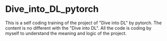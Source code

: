 # Dive_into_DL_pytorch

This is a self coding training of the project of "Dive into DL" by pytorch. 
The content is no different with the "Dive into DL".
All the code is coding by myself to understand the meaning and logic of the project.
